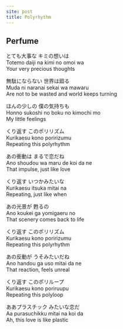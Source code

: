 ```yaml
---
site: post
title: Polyrhythm
---
```


## Perfume

とても大事な キミの想いは  
Totemo daiji na kimi no omoi wa  
Your very precious thoughts  

無駄にならない 世界は廻る  
Muda ni naranai sekai wa mawaru  
Are not to be wasted and world keeps turning  

ほんの少しの 僕の気持ちも  
Honno sukoshi no boku no kimochi mo  
My little feelings  
  
  
  
くり返す このポリリズム  
Kurikaesu kono poririzumu  
Repeating this polyrhythm  

あの衝動は まるで恋だね  
Ano shoudou wa maru de koi da ne  
That impulse, just like love  

くり返す いつかみたいな  
Kurikaesu itsuka mitai na  
Repeating, just like when  

あの光景が 甦るの  
Ano koukei ga yomigaeru no  
That scenery comes back to life  

くり返す このポリリズム  
Kurikaesu kono poririzumu  
Repeating this polyrhythm  

あの反動が うそみたいだね  
Ano handou ga uso mitai da ne  
That reaction, feels unreal  

くり返す このポリループ  
Kurikaesu kono poriruupu  
Repeating this polyloop  

ああプラスチック みたいな恋だ  
Aa purasuchikku mitai na koi da  
Ah, this love is like plastic  
